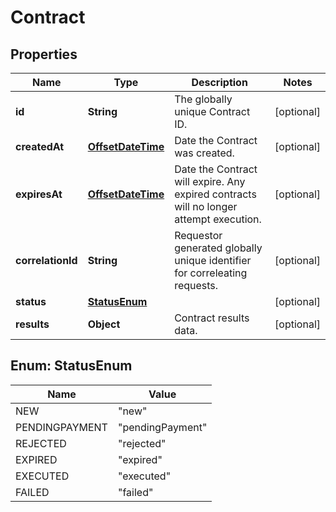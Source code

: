 
# Contract

## Properties
Name | Type | Description | Notes
------------ | ------------- | ------------- | -------------
**id** | **String** | The globally unique Contract ID. |  [optional]
**createdAt** | [**OffsetDateTime**](OffsetDateTime.md) | Date the Contract was created. |  [optional]
**expiresAt** | [**OffsetDateTime**](OffsetDateTime.md) | Date the Contract will expire. Any expired contracts will no longer attempt execution. |  [optional]
**correlationId** | **String** | Requestor generated globally unique identifier for correleating requests. |  [optional]
**status** | [**StatusEnum**](#StatusEnum) |  |  [optional]
**results** | **Object** | Contract results data. |  [optional]


<a name="StatusEnum"></a>
## Enum: StatusEnum
Name | Value
---- | -----
NEW | &quot;new&quot;
PENDINGPAYMENT | &quot;pendingPayment&quot;
REJECTED | &quot;rejected&quot;
EXPIRED | &quot;expired&quot;
EXECUTED | &quot;executed&quot;
FAILED | &quot;failed&quot;



